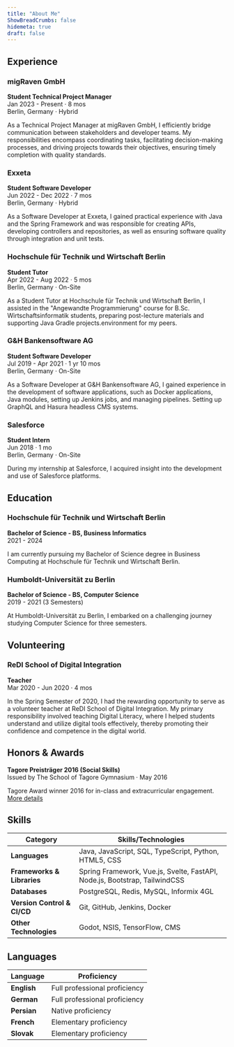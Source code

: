 ```yaml
---
title: "About Me"
ShowBreadCrumbs: false
hidemeta: true
draft: false
---
```


## Experience

### migRaven GmbH 
**Student Technical Project Manager**  
Jan 2023 - Present · 8 mos  
Berlin, Germany · Hybrid  

As a Technical Project Manager at migRaven GmbH, I efficiently bridge communication between stakeholders and developer teams. My responsibilities encompass coordinating tasks, facilitating decision-making processes, and driving projects towards their objectives, ensuring timely completion with quality standards.

### Exxeta 
**Student Software Developer**  
Jun 2022 - Dec 2022 · 7 mos  
Berlin, Germany · Hybrid

As a Software Developer at Exxeta, I gained practical experience with Java and the Spring Framework and was responsible for creating APIs, developing controllers and repositories, as well as ensuring software quality through integration and unit tests.

### Hochschule für Technik und Wirtschaft Berlin 
**Student Tutor**  
Apr 2022 - Aug 2022 · 5 mos  
Berlin, Germany · On-Site   

As a Student Tutor at Hochschule für Technik und Wirtschaft Berlin, I assisted in the "Angewandte Programmierung" course for B.Sc. Wirtschaftsinformatik students, preparing post-lecture materials and supporting Java Gradle projects.environment for my peers.

### G&H Bankensoftware AG 
**Student Software Developer**  
Jul 2019 - Apr 2021 · 1 yr 10 mos  
Berlin, Germany · On-Site 

As a Software Developer at G&H Bankensoftware AG, I gained experience in the development of software applications, such as Docker applications, Java modules, setting up Jenkins jobs, and managing pipelines. Setting up GraphQL and Hasura headless CMS systems.

### Salesforce 
**Student Intern**  
Jun 2018 · 1 mo  
Berlin, Germany · On-Site 

During my internship at Salesforce, I acquired insight into the development and use of Salesforce platforms.

## Education

### Hochschule für Technik und Wirtschaft Berlin 
**Bachelor of Science - BS, Business Informatics**  
2021 - 2024  

I am currently pursuing my Bachelor of Science degree in Business Computing at Hochschule für Technik und Wirtschaft Berlin.

### Humboldt-Universität zu Berlin 
**Bachelor of Science - BS, Computer Science**  
2019 - 2021 (3 Semesters)  

At Humboldt-Universität zu Berlin, I embarked on a challenging journey studying Computer Science for three semesters.

## Volunteering

### ReDI School of Digital Integration 
**Teacher**  
Mar 2020 - Jun 2020 · 4 mos  

In the Spring Semester of 2020, I had the rewarding opportunity to serve as a volunteer teacher at ReDI School of Digital Integration. My primary responsibility involved teaching Digital Literacy, where I helped students understand and utilize digital tools effectively, thereby promoting their confidence and competence in the digital world.

## Honors & Awards

**Tagore Preisträger 2016 (Social Skills)**  
Issued by The School of Tagore Gymnasium · May 2016  

Tagore Award winner 2016 for in-class and extracurricular engagement.
[More details](https://aktivitaeten.tagore-gymnasium.de/herausragendes/preistraeger/)

## Skills

| Category           | Skills/Technologies                                                                  |
|------------------------|----------------------------------------------------------------------------------|
| **Languages**          | Java, JavaScript, SQL, TypeScript, Python, HTML5, CSS                            |
| **Frameworks & Libraries** | Spring Framework, Vue.js, Svelte, FastAPI, Node.js, Bootstrap, TailwindCSS   |
| **Databases**          | PostgreSQL, Redis, MySQL, Informix 4GL                                           |
| **Version Control & CI/CD** | Git, GitHub, Jenkins, Docker                                                |
| **Other Technologies** | Godot, NSIS, TensorFlow, CMS                                                     |

## Languages

| Language     | Proficiency                            |
|--------------|----------------------------------------|
| **English**  | Full professional proficiency          |
| **German**   | Full professional proficiency          |
| **Persian**  | Native proficiency                     |
| **French**   | Elementary proficiency                 |
| **Slovak**   | Elementary proficiency                 |